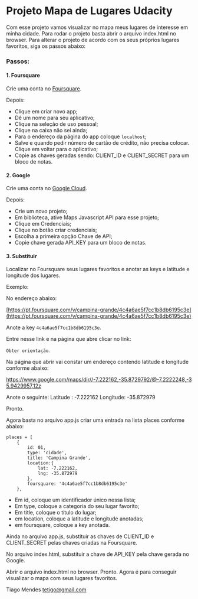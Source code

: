 # Projeto Mapa de Lugares Udacity

Com esse projeto vamos visualizar no mapa meus lugares de interesse em minha cidade.
Para rodar o projeto basta abrir o arquivo index.html no browser.
Para alterar o projeto de acordo com os seus próprios lugares favoritos, siga os passos abaixo:

### Passos:

#### 1. Foursquare

Crie uma conta no [Foursquare](https://developer.foursquare.com/). 

Depois:

 - Clique em criar novo app;
 - Dê um nome para seu aplicativo;
 - Clique na seleção de uso pessoal;
 - Clique na caixa não sei ainda;
 - Para o endereço da página do app coloque `localhost`;
 - Salve e quando pedir número de cartão de crédito, não precisa colocar. Clique em voltar para o aplicativo;
 - Copie as chaves geradas sendo: CLIENT_ID e CLIENT_SECRET para um bloco de notas.

#### 2. Google

Crie uma conta no [Google Cloud](https://console.developers.google.com/).

Depois:

 - Crie um novo projeto;
 - Em biblioteca, ative Maps Javascript API para esse projeto;
 - Clique em Credenciais;
 - Clique no botão criar credenciais;
 - Escolha a primeira opção Chave de API;
 - Copie chave gerada API_KEY para um bloco de notas.

#### 3. Substituir

Localizar no Foursquare seus lugares favoritos e anotar as keys e latitude e longitude dos lugares.

Exemplo:

No endereço abaixo:

[https://pt.foursquare.com/v/campina-grande/4c4a6ae5f7cc1b8db6195c3e](https://pt.foursquare.com/v/campina-grande/4c4a6ae5f7cc1b8db6195c3e)

Anote a key `4c4a6ae5f7cc1b8db6195c3e`.

Entre nesse link e na página que abre clicar no link:

`Obter orientação`.

Na página que abrir vai constar um endereço contendo latitude e longitude conforme abaixo:

[https://www.google.com/maps/dir//-7.222162,-35.8729792/@-7.2222248,-35.9429957,12z
](https://www.google.com/maps/dir//-7.222162,-35.8729792/@-7.2222248,-35.9429957,12z)

Anote o seguinte:
Latitude : -7.222162
Longitude: -35.872979

Pronto.

Agora basta no arquivo app.js criar uma entrada na lista places conforme abaixo:


```
places = [
    {
        id: 01,
        type: 'cidade',
        title: 'Campina Grande',
        location:{
            lat: -7.222162,
            lng: -35.872979
        },
        foursquare: '4c4a6ae5f7cc1b8db6195c3e'
    },

```

 - Em id, coloque um identificador único nessa lista;
 - Em type, coloque a categoria do seu lugar favorito;
 - Em title, coloque o título do lugar;
 - em location, coloque a latitude e longitude anotadas;
 - em foursquare, coloque a key anotada.


Ainda no arquivo app.js, substituir as chaves de CLIENT_ID e CLIENT_SECRET pelas chaves criadas na Foursquare.

No arquivo index.html, substituir a chave de API_KEY pela chave gerada no Google.

Abrir o arquivo index.html no browser.
Pronto. Agora é para conseguir visualizar o mapa com seus lugares favoritos.


Tiago Mendes
<tetigo@gmail.com>
